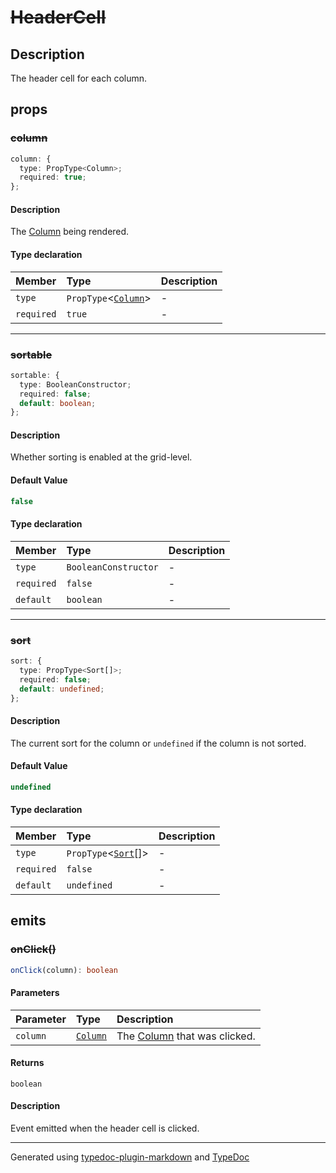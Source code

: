 # ~~HeaderCell~~

## Description

The header cell for each column.

## props

### ~~column~~

```ts
column: {
  type: PropType<Column>;
  required: true;
};
```

#### Description

The [Column](../interfaces/Column.md) being rendered.

#### Type declaration

| Member | Type | Description |
| :------ | :------ | :------ |
| `type` | `PropType`\<[`Column`](../interfaces/Column.md)\> | - |
| `required` | `true` | - |

***

### ~~sortable~~

```ts
sortable: {
  type: BooleanConstructor;
  required: false;
  default: boolean;
};
```

#### Description

Whether sorting is enabled at the grid-level.

#### Default Value

```ts
false
```

#### Type declaration

| Member | Type | Description |
| :------ | :------ | :------ |
| `type` | `BooleanConstructor` | - |
| `required` | `false` | - |
| `default` | `boolean` | - |

***

### ~~sort~~

```ts
sort: {
  type: PropType<Sort[]>;
  required: false;
  default: undefined;
};
```

#### Description

The current sort for the column or `undefined` if the column is not sorted.

#### Default Value

```ts
undefined
```

#### Type declaration

| Member | Type | Description |
| :------ | :------ | :------ |
| `type` | `PropType`\<[`Sort`](../interfaces/Sort.md)[]\> | - |
| `required` | `false` | - |
| `default` | `undefined` | - |

## emits

### ~~onClick()~~

```ts
onClick(column): boolean
```

#### Parameters

| Parameter | Type | Description |
| :------ | :------ | :------ |
| `column` | [`Column`](../interfaces/Column.md) | The [Column](../interfaces/Column.md) that was clicked. |

#### Returns

`boolean`

#### Description

Event emitted when the header cell is clicked.

***

Generated using [typedoc-plugin-markdown](https://www.npmjs.com/package/typedoc-plugin-markdown) and [TypeDoc](https://typedoc.org/)

